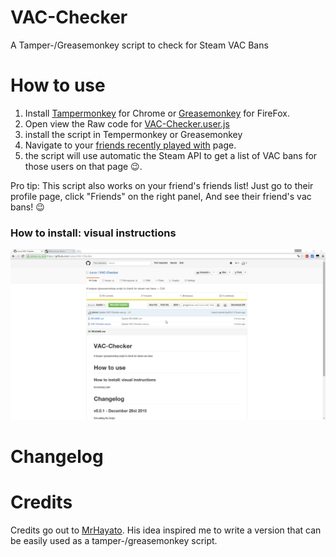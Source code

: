 # VAC-Checker
A  Tamper-/Greasemonkey script to check for Steam VAC Bans

# How to use

1. Install [Tampermonkey](https://chrome.google.com/webstore/detail/tampermonkey/dhdgffkkebhmkfjojejmpbldmpobfkfo?hl=en) for Chrome or [Greasemonkey](https://addons.mozilla.org/en-US/firefox/addon/greasemonkey/) for FireFox.
2. Open view the Raw code for [VAC-Checker.user.js](https://github.com/Junxx/VAC-Checker/raw/master/VAC-Checker.user.js)
3. install the script in Tempermonkey or Greasemonkey
4. Navigate to your [friends recently played with](http://steamcommunity.com/my/friends/coplay) page.
5. the script will use automatic the Steam API to get a list of VAC bans for those users on that page :wink:.

Pro tip: This script also works on your friend's friends list! Just go to their profile page, click "Friends" on the right panel, And see their friend's vac bans! :wink:

### How to install: visual instructions

![Instructions](https://raw.githubusercontent.com/Junxx/VAC-Checker/master/instructions.gif)

# Changelog

# Credits

Credits go out to [MrHayato](https://github.com/MrHayato). His idea inspired me to write a version that can be easily used as a tamper-/greasemonkey script.
